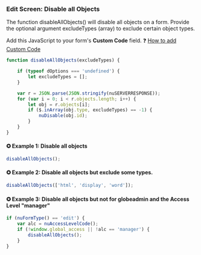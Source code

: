 ### Edit Screen: Disable all Objects

The function disableAllObjects() will disable all objects on a form.
Provide the optional argument excludeTypes (array) to exclude certain object types.


Add this JavaScript to your form's **Custom Code** field.
   ❓ [How to add Custom Code](/codelib/common/form_add_custom_code_javascript.gif)


```javascript
function disableAllObjects(excludeTypes) {

    if (typeof dOptions === 'undefined') {
        let excludeTypes = [];
    }

    var r = JSON.parse(JSON.stringify(nuSERVERRESPONSE));
    for (var i = 0; i < r.objects.length; i++) {
        let obj = r.objects[i];
        if ($.inArray(obj.type, excludeTypes) == -1) {
            nuDisable(obj.id);
        }
    }
}


```

#### ✪ Example 1: Disable all objects
```javascript
disableAllObjects();
```

#### ✪ Example 2: Disable all objects but exclude some types.
```javascript
disableAllObjects(['html', 'display', 'word']);
```

#### ✪ Example 3: Disable all objects but not for globeadmin and the Access Level "manager"
```javascript
if (nuFormType() == 'edit') {
    var alc = nuAccessLevelCode();
    if (!window.global_access || !alc == 'manager') {
        disableAllObjects();
    }
}
```
